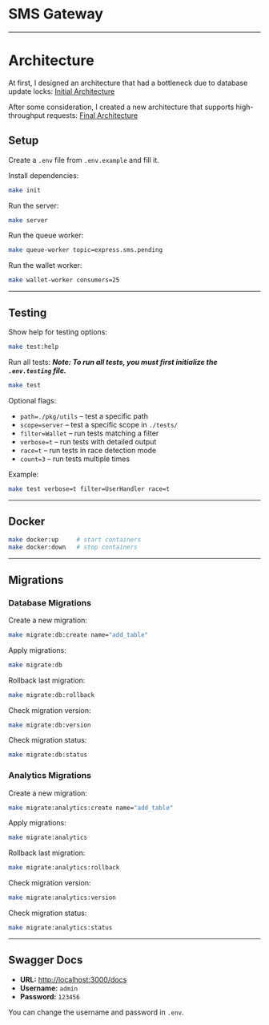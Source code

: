 # SMS Gateway

---

# Architecture

At first, I designed an architecture that had a bottleneck due to database update locks: [Initial Architecture](https://github.com/kadsin/arvancloud-challange/blob/b7d92181487fcb4b60a63fc908e67a65d13c29e9/docs/architecture.md)

After some consideration, I created a new architecture that supports high-throughput requests: [Final Architecture](./docs/architecture.md)

## Setup

Create a `.env` file from `.env.example` and fill it.

Install dependencies:

```bash
make init
```

Run the server:

```bash
make server
```

Run the queue worker:

```bash
make queue-worker topic=express.sms.pending
```

Run the wallet worker:

```bash
make wallet-worker consumers=25
```

---

## Testing

Show help for testing options:

```bash
make test:help
```

Run all tests:
**_Note: To run all tests, you must first initialize the `.env.testing` file._**

```bash
make test
```

Optional flags:

-   `path=./pkg/utils` – test a specific path
-   `scope=server` – test a specific scope in `./tests/`
-   `filter=Wallet` – run tests matching a filter
-   `verbose=t` – run tests with detailed output
-   `race=t` – run tests in race detection mode
-   `count=3` – run tests multiple times

Example:

```bash
make test verbose=t filter=UserHandler race=t
```

---

## Docker

```bash
make docker:up     # start containers
make docker:down   # stop containers
```

---

## Migrations

### Database Migrations

Create a new migration:

```bash
make migrate:db:create name="add_table"
```

Apply migrations:

```bash
make migrate:db
```

Rollback last migration:

```bash
make migrate:db:rollback
```

Check migration version:

```bash
make migrate:db:version
```

Check migration status:

```bash
make migrate:db:status
```

### Analytics Migrations

Create a new migration:

```bash
make migrate:analytics:create name="add_table"
```

Apply migrations:

```bash
make migrate:analytics
```

Rollback last migration:

```bash
make migrate:analytics:rollback
```

Check migration version:

```bash
make migrate:analytics:version
```

Check migration status:

```bash
make migrate:analytics:status
```

---

## Swagger Docs

-   **URL:** [http://localhost:3000/docs](http://localhost:3000/docs)
-   **Username:** `admin`
-   **Password:** `123456`

You can change the username and password in `.env`.
